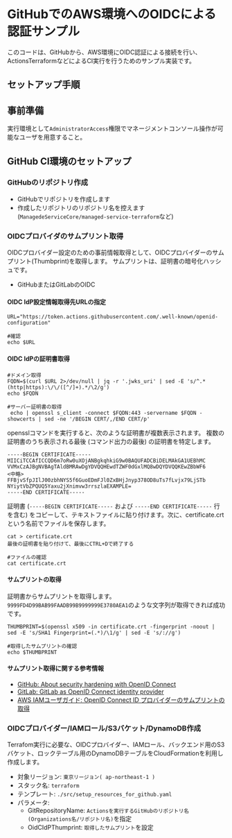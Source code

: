 # GitHubでのAWS環境へのOIDCによる認証サンプル
このコードは、GitHubから、AWS環境にOIDC認証による接続を行い、
ActionsTerraformなどによるCI実行を行うためのサンプル実装です。


## セットアップ手順
## 事前準備
実行環境として`AdministratorAccess`権限でマネージメントコンソール操作が可能なユーザを用意すること。

## GitHub CI環境のセットアップ
### GitHubのリポジトリ作成
- GitHubでリポジトリを作成します
- 作成したリポジトリのリポジトリ名を控えます(`ManagedeServiceCore/managed-service-terraform`など)

### OIDCプロバイダのサムプリント取得
OIDCプロバイダー設定のための事前情報取得として、OIDCプロバイダーのサムプリント(Thumbprint)を取得します。
サムプリントは、証明書の暗号化ハッシュです。

- GitHubまたはGitLabのOIDC
#### OIDC IdP設定情報取得先URLの指定
```shell
URL="https://token.actions.githubusercontent.com/.well-known/openid-configuration"

#確認
echo $URL
```
#### OIDC IdPの証明書取得

```shell
#ドメイン取得
FQDN=$(curl $URL 2>/dev/null | jq -r '.jwks_uri' | sed -E 's/^.*(http|https):\/\/([^/]+).*/\2/g')
echo $FQDN

#サーバー証明書の取得
 echo | openssl s_client -connect $FQDN:443 -servername $FQDN -showcerts | sed -ne '/BEGIN CERT/,/END CERT/p'
```
opensslコマンドを実行すると、次のような証明書が複数表示されます。 複数の証明書のうち表示される最後 (コマンド出力の最後) の証明書を特定します。

```
-----BEGIN CERTIFICATE-----
MIICiTCCAfICCQD6m7oRw0uXOjANBgkqhkiG9w0BAQUFADCBiDELMAkGA1UEBhMC
VVMxCzAJBgNVBAgTAldBMRAwDgYDVQQHEwdTZWF0dGxlMQ8wDQYDVQQKEwZBbWF6
<中略>
FFBjvSfpJIlJ00zbhNYS5f6GuoEDmFJl0ZxBHjJnyp378OD8uTs7fLvjx79LjSTb
NYiytVbZPQUQ5Yaxu2jXnimvw3rrszlaEXAMPLE=
-----END CERTIFICATE-----
```

証明書 (`-----BEGIN CERTIFICATE-----` および `-----END CERTIFICATE-----` 行を含む) をコピーして、テキストファイルに貼り付けます。次に、certificate.crt という名前でファイルを保存します。

```shell
cat > certificate.crt
最後の証明書を貼り付けて、最後にCTRL+Dで終了する

#ファイルの確認
cat certificate.crt
```
#### サムプリントの取得
証明書からサムプリントを取得します。`9999FD4D99BAB99FAADB99B9999999E3780AEA1`のような文字列が取得できれば成功です。
```shell
THUMBPRINT=$(openssl x509 -in certificate.crt -fingerprint -noout | sed -E 's/SHA1 Fingerprint=(.*)/\1/g' | sed -E 's/://g')

#取得したサムプリントの確認
echo $THUMBPRINT
```

#### サムプリント取得に関する参考情報
- [GitHub: About security hardening with OpenID Connect](https://docs.github.com/en/actions/deployment/security-hardening-your-deployments/about-security-hardening-with-openid-connect)
- [GitLab: GitLab as OpenID Connect identity provider](https://docs.gitlab.com/ee/integration/openid_connect_provider.html)
- [AWS IAMユーザガイド: OpenID Connect ID プロバイダーのサムプリントの取得](https://docs.aws.amazon.com/ja_jp/IAM/latest/UserGuide/id_roles_providers_create_oidc_verify-thumbprint.html)


### OIDCプロバイダー/IAMロール/S3バケット/DynamoDB作成
Terrafom実行に必要な、OIDCプロバイダー、IAMロール、バックエンド用のS3バケット、ロックテーブル用のDynamoDBテーブルをCloudFormationを利用し作成します。
- 対象リージョン: `東京リージョン( ap-northeast-1 )`
- スタック名: `terraform`
- テンプレート: `./src/setup_resources_for_github.yaml`
- パラメータ:
    - GitRepositoryName: `Actionsを実行するGitHubのリポジトリ名(Organizations名/リポジトリ名)`を指定
    - OidCIdPThumprint: `取得したサムプリント`を設定






